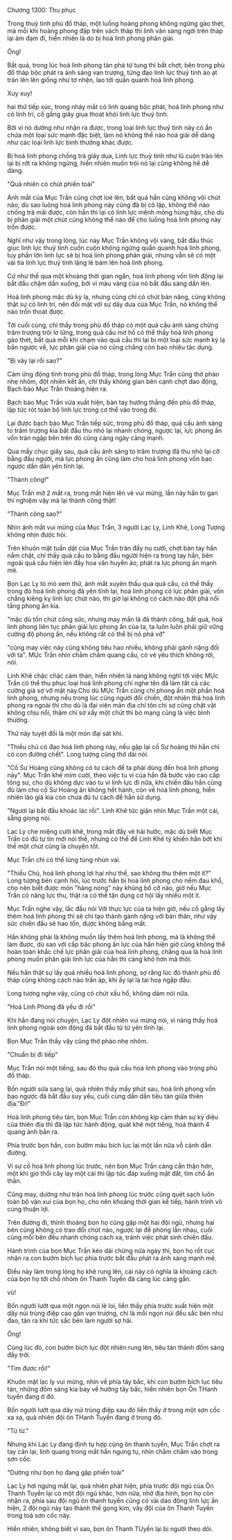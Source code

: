 




Chương 1300: Thu phục


Trong thuỷ tinh phù đồ tháp, một luồng hoàng phong không ngừng gào thét, mà mỗi khi hoàng phong đập trên vách tháp thì linh văn sáng ngời trên tháp lại ảm đạm đi, hiển nhiên là do bị hoá linh phong phân giải.

Ông!

Bất quá, trong lúc hoá linh phong tàn phá tứ tung thì bất chợt, bên trong phù đồ tháp bộc phát ra ánh sáng vạn trượng, từng đạo linh lực thuỷ tinh ào ạt tràn lên lên giống như tơ nhện, lao tới quấn quanh hoá linh phong.

Xuy xuy!

hai thứ tiếp xúc, trong nháy mắt có linh quang bộc phát, hoá linh phong như có linh trí, cố gắng giãy giụa thoát khỏi linh lực thuỷ tinh.

Bời vì nó dường như nhận ra được, trong loại linh lực thuỷ tinh này có ẩn chứa một loại sức mạnh đặc biệt, làm nó không thể nào hoá giải dễ dàng như các loại linh lực bình thường khác được.

Bị hoá linh phong chống trả giãy dụa, Linh lực thuỷ tinh như lũ cuộn trào lên lại bị rớt ra không ngừng, hiển nhiên muốn trói nó lại cũng không hề dễ dàng.

"Quả nhiên có chút phiền toái"

Ánh mắt của Mục Trần cũng chợt loé lên, bất quá hắn cũng không vội chút nào, dù sao luông hoá linh phong này cũng đã bị cô lập, không thể nào chống trả mãi được, còn hắn thì lại có linh lực mênh mông hùng hậu, cho dù bị phân giải một chút cũng không thể nào để cho luồng hoá linh phong này trốn được.

Nghĩ như vậy trong lòng, lúc này Mục Trần không vội vàng, bắt đầu thúc giục linh lực thuỷ tinh cuồn cuộn không ngừng quẩn quanh hoá linh phong, tuy phần lớn linh lực sẽ bị hoá linh phong phân giải, nhưng vẫn sẽ có một vài tia linh lực thuỷ tinh lặng lẽ bám lên hoá linh phong.

Cứ như thế qua một khoảng thời gian ngắn, hoá linh phong vốn linh động lại bắt đầu chậm dần xuống, bởi vì màu vàng của nó bắt đầu sáng dần lên.

Hoá linh phong mặc dù kỳ lạ, nhưng cũng chỉ có chút bản năng, cũng không thật sự có linh trí, nên đối mặt với sự dây dưa của Mục Trần, nó không thể nào trốn thoát được.

Tới cuối cùng, chỉ thấy trong phù đồ tháp có một quả cầu ánh sáng chừng trăm trượng trôi lơ lửng, trong quả cầu mơ hồ có thể thấy hoá linh phong gào thét, bất quá mỗi khi chạm vào quả cầu thì lại bị một loại sức mạnh kỳ lạ bắn ngược về, lực phân giải của nó cũng chẳng còn bao nhiêu tác dụng.

"Bị vây lại rồi sao?"

Cảm ứng động tĩnh trong phù đồ tháp, trong lòng Mục Trần cũng thở phào nhẹ nhõm, đột nhiên kết ấn, chỉ thấy không gian bên cạnh chợt dao động, Bạch bào Mục Trần thoáng hiện ra.

Bạch bào Mục Trần vừa xuất hiện, bàn tay hướng thẳng đến phù đồ tháp, lập tức rót toàn bộ linh lực trong cơ thể vào trong đó.

Lại được bạch bào Mục Trần tiếp sức, trong phù đồ tháp, quả cầu ánh sáng to trăm trượng kia bắt đầu thu nhỏ lại nhanh chóng, ngược lại, lực phong ấn vốn tràn ngập bên trên đó cũng càng ngày càng mạnh.

Qua mấy chục giây sau, quả cầu ánh sáng to trăm trượng đã thu nhỏ lại cỡ bằng đầu người, mà lực phong ấn cũng làm cho hoá linh phong vốn bạo ngược dần dần yên tĩnh lại.

"Thành công!"

Mục Trần mở 2 mắt ra, trong mắt hiện lên vẻ vui mừng, lần này hắn to gan thí nghiệm vậy mà lại thành công thật!

"Thành công sao?"

Nhìn ánh mắt vui mừng của Mục Trần, 3 người Lạc Ly, Linh Khê, Long Tượng không nhịn được hỏi.

Trẽn khuôn mặt tuấn dật của Mục Trần tràn đầy nụ cười, chợt bàn tay hắn nắm chặt, chỉ thấy quả cầu to bằng đầu người hiện ra trong tay hắn, bên ngoài quả cầu hiện lên đầy hoa văn huyền ảo, phát ra lực phong ấn mạnh mẽ.

Bọn Lạc Ly tò mò xem thử, ánh mắt xuyên thấu qua quả cầu, có thể thấy trong đó hoá linh phong đã yên tĩnh lại, hoá linh phong có lực phân giải, vốn chẳng kiêng kỵ linh lực chút nào, thì giờ lại không có cách nào đột phá nổi tầng phong ấn kia.

"mặc dù tốn chút công sức, nhưng may mắn là đã thành công, bất quá, hoá linh phong liên tục phân giải lực phong ấn của ta, ta luôn luôn phải giữ vững cường độ phong ấn, nếu không rất có thể bị nó phá vỡ"

"cũng may việc này cũng không tiêu hao nhiều, không phải gánh nặng đối với ta". MỤc Trần nhìn chằm chằm quang cầu, có vẻ yêu thích không rời, nói.

Linh Khê chậc chậc cảm thán, hiển nhiên lả nàng không nghĩ tới việc MỤc Trần có thể thu phục loại hoá linh phong chỉ nghe tên đã làm tất cả các cường giả sợ vỡ mật này.Cho dù MỤc Trần cũng chỉ phong ấn một phần hoá linh phong, nhưng nếu trong lúc cũng người đối chiến, đột nhiên thả hoá linh phong ra ngoài thì cho dù là đại viên mãn địa chỉ tôn chỉ sợ cũng chật vật không chịu nổi, thậm chí sơ xẩy một chút thì bỏ mạng cũng là việc bình thường.

Thứ này tuyệt đối lả một món đại sát khí.

"Thiếu chủ có đạo hoá linh phong này, nếu gặp lại cố Sư hoàng thì hắn chỉ có con đường chết". Long tượng cũng thở dài nói.

"Cố Sư Hoàng cũng không có tư cách để ta phải dùng đến hoá linh phong này". Mục Trần khẽ mỉm cười, theo việc tu vi của hắn đã bước vào cao cấp tông sư, cho dù không dực vào tu vi linh lực đi nữa, khi chiến đấu hắn cũng đủ làm cho cố Sư Hoàng ăn không hết hành, còn về hoá linh phong, hiển nhiên lão già kia còn chưa đủ tư cách để hắn sử dụng.

"Ngươi lại bắt đầu khoác lác rồi". Linh Khê tức giận nhìn Mục Trần một cái, sẵng giọng nói.

Lạc Ly che miệng cười khẽ, trong mắt đầy vẻ hài hước, mặc dù biết Mục Trần có đủ tự tin mới nói thế, nhưng có thể để Linh Khê tỷ khiến hắn bớt khí thế một chút cũng là chuyện tốt.

Mục Trần chỉ có thể lúng túng nhún vai.

"Thiếu Chủ, hoá linh phong lợi hại như thế, sao không thu thêm một ít?" Long tượng bên cạnh hỏi, lúc trước hắn bị hoá linh phong cho nếm đau khổ, cho nên biết được món "hàng nóng" này khủng bố cỡ nào, giờ nếu Mục Trần có năng lực thu, thật ra có thể tận dụng cơ hội lấy nhiềù một ít.

Mục Trần nghe vậy, lắc đầu nói Với thực lực của ta hiện giờ, nếu cố gắng lấy thêm hoá linh phong thì sẽ chỉ tạo thành gánh nặng với bản thân, như vậy sức chiến đấu sẽ hao tổn, được không bằng mất.

Hắn không phải là không muốn lấy thêm hoá linh phong, mà là không thể làm được, dù sao với cấp bậc phong ấn lực của hắn hiện giờ cũng không thể hoàn toàn khắc chế lực phân giải của hoá linh phong, chẳng qua là hoá linh phong muốn phân giải linh lực của hắn thì càng khó hơn mà thôi.

Nếu hắn thật sự lấy quá nhiều hoá linh phong, sợ rằng lúc đó thánh phù đồ tháp cũng không cách nào trấn áp, khi ấy lạl là tai hoạ ngập đầu.

Long tượng nghe vậy, cũng có chút xấu hổ, không dám nói nữa.

"Hoá Linh Phong đã yếu đi rồi"

Khi hắn đang nói chuyện, Lạc Ly đột nhiên vui mừng nói, vì nàng thấy hoá linh phong ngoài sơn động đã bắt đầu từ từ yên tĩnh lại.

Bọn Mục Trần thấy vậy cũng thở phào nhẹ nhõm.

"Chuẩn bị đi tiếp"

Mục Trần nói một tiếng, sau đó thu quả cầu hoá linh phong vào trong phù đồ tháp.

Bốn người sửa sang lại, quả nhiên thấy mấy phút sau, hoá linh phong vốn bạo ngược đã bắt đầu suy yếu, cuối cùng dần dần tiêu tán giữa thiên địa."Đi!"

Hoá linh phong tiêu tán, bọn Mục Trần còn không kịp cảm thán sự kỳ diệu của thiên địa thì đã lập tức hành động, quát khẽ một tiếng, hoá thành 4 quang ảnh bắn ra.

Phía trước bọn hắn, con bướm màu bích lục lại một lần nữa vỗ cánh dẫn đường.

Vi sự cố hoá linh phong lúc trước, nên bọn Mục Trần càng cẩn thận hơn, một khi gió thổi cây lay một cái thì lập tức đáp xuống mặt đất, tìm chỗ ẩn thân.

Cũng may, dường như trận hoá linh phong lúc trước cũng quét sạch luôn toàn bộ vận xui của bọn họ, cho nên khoảng thời gian kế tiếp, hành trình vô cùng thuận lợi.

Trên đường đi, thỉnh thoảng bọn họ cũng gặp một hai đội ngũ, nhưng hai bên cũng không có trao đổi chút nào, ngược lại đề phòng lẫn nhau, cuối cùng mỗi bên đều nhanh chóng cách xa, tránh việc phát sinh chiến đấu.

Hành trình của bọn Mục Trần kéo dài chừng nửa ngày thì, bọn họ rốt cục nhận ra con bướm bích lục phía trước bắt đầu phát ra ánh sáng mạnh mẽ.

Điều này làm trong lòng họ khẽ rung lên, cái này có nghĩa là khoảng cách của bọn họ tới chỗ nhóm ôn Thanh Tuyền đã càng lúc càng gần.

vù!

Bốn người lướt qua một ngọn núi lẻ loi, liền thấy phía trước xuất hiện một dãy núi trùng điệp cao gần vạn trượng, chỉ là mỗi ngọn núi đều sắc bén như đao, tản ra khí tức sắc bén làm người sợ hãi.

Ông!

Cùng lúc đó, con bướm bích lục đột nhiên rung lên, tiêu tán thành đốm sáng đầy trời.

"Tìm đươc rồi!"

Khuôn mặt lạc ly vui mừng, nhìn về phía tây bắc, khi con bướm bích lục tiêu tán, những đốm sáng kia bay về hướng tây bắc, hiển nhiên bọn Ôn THanh tuyền đang ờ đó.

Bốn người lướt qua dãy núi trùng điệp sau đó liền thấy ở trong một sơn cốc xa xa, quả nhiên đội ôn THanh Tuyền đang ở trong đó.

"Từ từ."

Nhưng khi Lạc Ly đang định tụ hợp cùng ôn thanh tuyền, Mục Trần chợt ra tay cản lại, linh quang trong mắt hắn ngưng tụ, nhìn chằm chằm vào trong sơn cốc.

"Dường như bọn họ đang gặp phiền toái"

Lạc Ly hơi ngưng mắt lại, quả nhiên phát hiện, phía trước đội ngũ của Ôn Thanh Tuyền lại có một đội ngũ khác, hơn nữa, nhờ địa hình, bọn họ còn nhận ra, phía sau đội ngũ ôn thanh tuyền cũng có vài dao động linh lực ẩn hiện, 2 đội ngũ này tạo thành thế gọng kìm, vây đội của ôn Thanh Tuyền trong toà sơn cốc này.

Hiển nhiên, không biết vì sao, bọn ôn Thanh TUyền lại bị người theo dõi.




